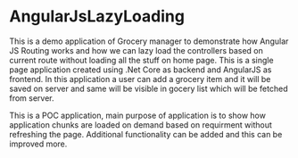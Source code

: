 # AngularJsLazyLoading
This is a demo application of Grocery manager to demonstrate how Angular JS Routing works and how we can lazy load the controllers based on current route without loading all the stuff on home page. This is a single page application created using .Net Core as backend and AngularJS as frontend. In this application a user can add a grocery item and it will be saved on server and same will be visible in gocery list which will be fetched from server.

This is a POC application, main purpose of application is to show how application chunks are loaded on demand based on requirment without refreshing the page. Additional functionality can be added and this can be improved more.
